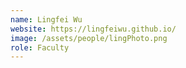 ```yaml
---
name: Lingfei Wu
website: https://lingfeiwu.github.io/
image: /assets/people/lingPhoto.png
role: Faculty
---
```


